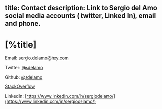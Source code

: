 title: Contact
description: Link to Sergio del Amo social media accounts ( twitter, Linked In), email and phone.
---

# [%title]

Email: <a href="mailto:sergio.delamo@hey.com">sergio.delamo@hey.com</a>

Twitter: [@sdelamo](https://twitter.com/sdelamo)

Github: [@sdelamo](https://github.com/sdelamo)

[StackOverflow](https://stackoverflow.com/users/2138/sergio-del-amo)

LinkedIn: [https://www.linkedin.com/in/sergiodelamo/](https://www.linkedin.com/in/sergiodelamo/)
